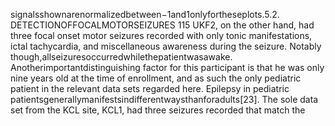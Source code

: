 signalsshownarenormalizedbetween−1and1onlyfortheseplots.5.2. DETECTIONOFFOCALMOTORSEIZURES 115
UKF2, on the other hand, had three focal onset motor seizures recorded with only tonic
manifestations, ictal tachycardia, and miscellaneous awareness during the seizure. Notably
though,allseizuresoccurredwhilethepatientwasawake. Anotherimportantdistinguishing
factor for this participant is that he was only nine years old at the time of enrollment, and as
such the only pediatric patient in the relevant data sets regarded here. Epilepsy in pediatric
patientsgenerallymanifestsindifferentwaysthanforadults[23].
The sole data set from the KCL site, KCL1, had three seizures recorded that match the